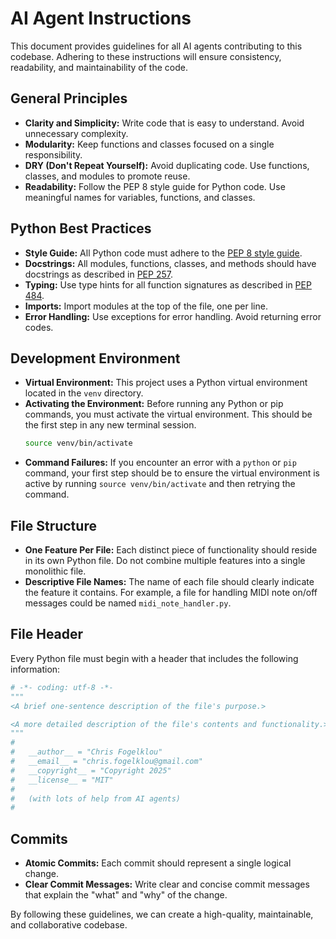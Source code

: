 # AI Agent Instructions

This document provides guidelines for all AI agents contributing to this codebase. Adhering to these instructions will ensure consistency, readability, and maintainability of the code.

## General Principles

*   **Clarity and Simplicity:** Write code that is easy to understand. Avoid unnecessary complexity.
*   **Modularity:** Keep functions and classes focused on a single responsibility.
*   **DRY (Don't Repeat Yourself):** Avoid duplicating code. Use functions, classes, and modules to promote reuse.
*   **Readability:** Follow the PEP 8 style guide for Python code. Use meaningful names for variables, functions, and classes.

## Python Best Practices

*   **Style Guide:** All Python code must adhere to the [PEP 8 style guide](https://www.python.org/dev/peps/pep-0008/).
*   **Docstrings:** All modules, functions, classes, and methods should have docstrings as described in [PEP 257](https://www.python.org/dev/peps/pep-0257/).
*   **Typing:** Use type hints for all function signatures as described in [PEP 484](https://www.python.org/dev/peps/pep-0484/).
*   **Imports:** Import modules at the top of the file, one per line.
*   **Error Handling:** Use exceptions for error handling. Avoid returning error codes.

## Development Environment

*   **Virtual Environment:** This project uses a Python virtual environment located in the `venv` directory.
*   **Activating the Environment:** Before running any Python or pip commands, you must activate the virtual environment. This should be the first step in any new terminal session.
    ```bash
    source venv/bin/activate
    ```
*   **Command Failures:** If you encounter an error with a `python` or `pip` command, your first step should be to ensure the virtual environment is active by running `source venv/bin/activate` and then retrying the command.

## File Structure

*   **One Feature Per File:** Each distinct piece of functionality should reside in its own Python file. Do not combine multiple features into a single monolithic file.
*   **Descriptive File Names:** The name of each file should clearly indicate the feature it contains. For example, a file for handling MIDI note on/off messages could be named `midi_note_handler.py`.

## File Header

Every Python file must begin with a header that includes the following information:

```python
# -*- coding: utf-8 -*-
"""
<A brief one-sentence description of the file's purpose.>

<A more detailed description of the file's contents and functionality.>
"""
#
#   __author__ = "Chris Fogelklou"
#   __email__ = "chris.fogelklou@gmail.com"
#   __copyright__ = "Copyright 2025"
#   __license__ = "MIT"
#
#   (with lots of help from AI agents)
#
```

## Commits

*   **Atomic Commits:** Each commit should represent a single logical change.
*   **Clear Commit Messages:** Write clear and concise commit messages that explain the "what" and "why" of the change.

By following these guidelines, we can create a high-quality, maintainable, and collaborative codebase.